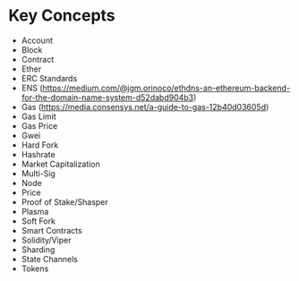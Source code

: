 # Key Concepts

* Account
* Block
* Contract
* Ether
* ERC Standards
* ENS (https://medium.com/@jgm.orinoco/ethdns-an-ethereum-backend-for-the-domain-name-system-d52dabd904b3)
* Gas (https://media.consensys.net/a-guide-to-gas-12b40d03605d)
* Gas Limit
* Gas Price
* Gwei
* Hard Fork
* Hashrate 
* Market Capitalization
* Multi-Sig
* Node
* Price
* Proof of Stake/Shasper
* Plasma
* Soft Fork
* Smart Contracts
* Solidity/Viper
* Sharding
* State Channels
* Tokens
